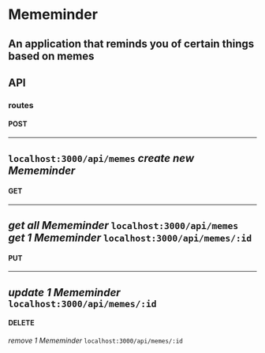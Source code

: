 # Mememinder

## An application that reminds you of certain things based on memes


## API

### routes


#### POST
----------------------------
`localhost:3000/api/memes`
*create new Mememinder*
----------------------------

#### GET
----------------------------
*get all Mememinder*
`localhost:3000/api/memes`
*get 1 Mememinder*
`localhost:3000/api/memes/:id`
----------------------------

#### PUT
----------------------------
*update 1 Mememinder*
`localhost:3000/api/memes/:id`
----------------------------

#### DELETE
*remove 1 Mememinder*
`localhost:3000/api/memes/:id`
